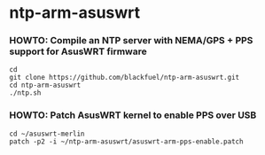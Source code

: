 # ntp-arm-asuswrt

### HOWTO: Compile an NTP server with NEMA/GPS + PPS support for AsusWRT firmware
```
cd
git clone https://github.com/blackfuel/ntp-arm-asuswrt.git
cd ntp-arm-asuswrt
./ntp.sh
```

### HOWTO: Patch AsusWRT kernel to enable PPS over USB
```
cd ~/asuswrt-merlin
patch -p2 -i ~/ntp-arm-asuswrt/asuswrt-arm-pps-enable.patch
```

